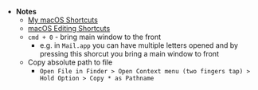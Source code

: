 - **Notes**
	- [My macOS Shortcuts](My%20macOS%20Shortcuts.md)
	- [macOS Editing Shortcuts](macOS%20Editing%20Shortcuts.md)
	- `cmd + 0` - bring main window to the front
		- e.g. in `Mail.app` you can have multiple letters opened and by pressing this shorcut you bring a main window to front
	- Copy absolute path to file
		- `Open File in Finder > Open Context menu (two fingers tap) > Hold Option > Copy * as Pathname`